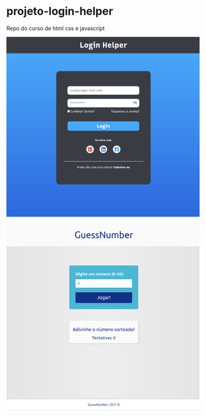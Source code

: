 # projeto-login-helper
Repo do curso de html css e javascript

![alt text](projeto-login-helper.png)

![alt text](project-guessnumber.png)


